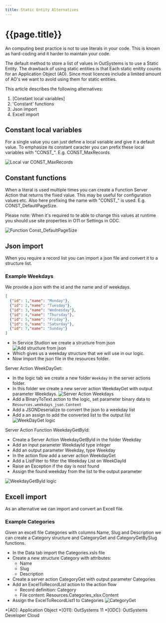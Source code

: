```yaml
---
title: Static Entity Alternatives
---
```

# {{page.title}}

An computing best practice is not to use literals in your code. This is known as hard-coding and it harder to maintain your code.

The default method to store a list of values in OutSystems is to use a Static Entity. The drawback of using static entities is that Each static enitity counts for an Application Object (AO). Since most licences include a limited amount of AO's we want to avoid using them for static entities.

This article describes the following alternatives:

1. [Constant local variables]
1. 'Constant' functions
1. Json import
1. Excell import

## Constant local variables

For a single value you can just define a local variable and give it a default value. To emphasize its constant caracter you can prefix these local variables with "CONST_". E.g. CONST_MaxRecords

![Local var CONST_MaxRecords](/how-to/images/LocalVarCONST_MaxRecords.png)

## Constant functions

When a literal is used multiple times you can create a Function Server Action that returns the fixed value. This may be useful for configuration values etc. Also here prefixing the name with "CONST_" is used. E.g. CONST_DefaultPageSize.

Please note: When it's required to te able to change this values at runtime you should use site properties in O11 or Settings in ODC.

![Function Const_DefaultPageSize](/how-to/images/Function_Const_DefaultPageSize.png)

## Json import

When you require a record list you can import a json file and convert it to a structure list.

### Example Weekdays

We provide a json with the id and the name and of weekdays.

```json
[
  {"id": 1,"name": "Monday"},
  {"id": 2,"name": "Tuesday"},
  {"id": 3,"name": "Wednesday"},
  {"id": 4,"name": "Thursday"},
  {"id": 5,"name": "Friday"},
  {"id": 6,"name": "Saturday"},
  {"id": 7,"name": "Sunday"}
]
```

* In Service Studion we create a structure from json
![Add structure from json](/how-to/images/AddStructureFromJSon.png)
* Which gives us a weekday structure that we will use in our logic.
* Now import the json file in the resources folder.

Server Action WeekDayGet:

* In the logic tab we create a new folder `Weekday` in the server actions folder.
* In this folder we create a new server action WeekdayGet with output parameter Weekdays.
![Server Action Weekdays](/how-to/images/SA_Weekdays.png)
* Add a BinaryToText action to the logic, set parameter binary data to `Resources.weekdays_json.Content`
* Add a JSONDeserialize to convert the json to a weekday list
* Add a an assign to add the converted list to the output list
![WeekDayGet logic](/how-to/images/WeekDayGetLogic.png)

Server Action Function WeekdayGetById:

* Create a Server Action WeekdayGetById in the folder Weekday
* Add an input parameter WeekdayId type integer
* Add an output parameter Weekday, type Weekday
* In the action flow add a server action WeekdayGet
* Add a ListFilter to filter the Weekday List on WeekDayId
* Raise an Exception if the day is nost found
* Assign the found weekday from the list to the output parameter

![WeekdayGetById logic](/how-to/images/WeekDayGetById.png)

## Excell import

As an alternative we can import and convert an Excell file.

### Example Categories

Given an excell file Categories with columns Name, Slug and Description we can create a Category structure and CategoryGet and CategoryGetBySlug functions.

* In the Data tab import the Categories.xsls file
* Create a new structure Category with attributes:
    * Name
    * Slug
    * Description
* Create a server action CategoryGet with output parameter Categories
* Add an ExcelToRecordList action to the action flow
    * Record definition: Category
    * File content: Resources.Categories_xlsx.Content
* Assign the ExcelToRecordList1 to Categories
![CategoryGet](/how-to/images/CategoryGet.png)

*[AO]: Application Object
*[O11]: OutSystems 11
*[ODC]: OutSystems Developer Cloud
